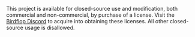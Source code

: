 This project is available for closed-source use and modification, both commercial and non-commercial, by purchase of a license. 
Visit the [Birdflop Discord](https://discord.com/invite/nmgtX5z) to acquire into obtaining these licenses. 
All other closed-source usage is disallowed.
